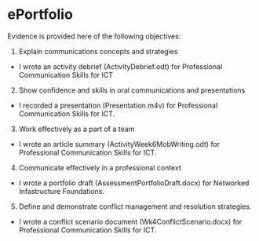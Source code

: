 # ePortfolio
Evidence is provided here of the following objectives: 
1. Explain communications concepts and strategies
  - I wrote an activity debrief (ActivityDebrief.odt) for Professional Communication Skills for ICT 
2. Show confidence and skills in oral communications and presentations
  - I recorded a presentation (Presentation.m4v) for Professional Communication Skills for ICT.
3. Work effectively as a part of a team
  - I wrote an article summary (ActivityWeek6MobWriting.odt) for Professional Communication Skills for ICT.
4. Communicate effectively in a professional context
  - I wrote a portfolio draft (AssessmentPortfolioDraft.docx) for Networked Infastructure Foundations.
5. Define and demonstrate conflict management and resolution strategies.
  - I wrote a conflict scenario document (Wk4ConflictScenario.docx) for Professional Communication Skills for ICT.
